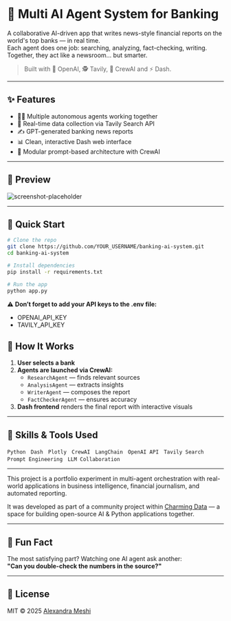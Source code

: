 # 🧠 Multi AI Agent System for Banking

A collaborative AI-driven app that writes news-style financial reports on the world's top banks — in real time.  
Each agent does one job: searching, analyzing, fact-checking, writing. Together, they act like a newsroom… but smarter.

> Built with 💬 OpenAI, 🕵️ Tavily, 🧱 CrewAI and ⚡ Dash.

---

## ✨ Features

- 🧑‍💼 Multiple autonomous agents working together
- 🔎 Real-time data collection via Tavily Search API
- ✍️ GPT-generated banking news reports
- 📊 Clean, interactive Dash web interface
- 🔁 Modular prompt-based architecture with CrewAI

---

## 📸 Preview

![screenshot-placeholder](https://via.placeholder.com/800x400.png?text=Screenshot+coming+soon)

---

## 🚀 Quick Start

```bash
# Clone the repo
git clone https://github.com/YOUR_USERNAME/banking-ai-system.git
cd banking-ai-system

# Install dependencies
pip install -r requirements.txt

# Run the app
python app.py
```

⚠️ **Don’t forget to add your API keys to the .env file:**

- OPENAI_API_KEY
- TAVILY_API_KEY

## 🧠 How It Works

1. **User selects a bank**
2. **Agents are launched via CrewAI:**
   - `ResearchAgent` — finds relevant sources  
   - `AnalysisAgent` — extracts insights  
   - `WriterAgent` — composes the report  
   - `FactCheckerAgent` — ensures accuracy
3. **Dash frontend** renders the final report with interactive visuals

---

## 🔧 Skills & Tools Used

`Python` &nbsp; `Dash` &nbsp; `Plotly` &nbsp; `CrewAI` &nbsp; `LangChain` &nbsp; `OpenAI API` &nbsp; `Tavily Search` &nbsp; `Prompt Engineering` &nbsp; `LLM Collaboration`

---

This project is a portfolio experiment in multi-agent orchestration with real-world applications in business intelligence, financial journalism, and automated reporting.

It was developed as part of a community project within [Charming Data](https://charming-data.circle.so/c/ai-python-projects/) — a space for building open-source AI & Python applications together.

---

## 💬 Fun Fact

The most satisfying part? Watching one AI agent ask another:  
**"Can you double-check the numbers in the source?"**

---

## 📄 License

MIT © 2025 [Alexandra Meshi](https://github.com/svechino)
